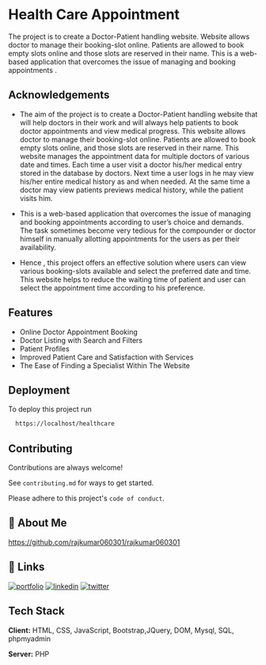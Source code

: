 
# Health Care Appointment

The project is to create a Doctor-Patient handling website.
Website allows doctor to manage their booking-slot online. 
Patients are allowed to book empty slots online and those slots 
are reserved in their name. This is a web-based application that overcomes the issue of managing and booking appointments . 

## Acknowledgements

- The aim of the project is to create a Doctor-Patient  handling website that will help doctors in their   work and will always help patients to book doctor appointments and view medical progress. This website allows doctor to manage their booking-slot online. Patients are allowed to book empty slots online, and those slots are reserved in their name. This website manages the appointment data for multiple doctors of various date and times. Each time  a user visit a doctor his/her medical entry stored in the  database by doctors. Next time a user  logs in he may view his/her entire medical history as and when needed. At the same time a doctor may view patients previews medical history, while the patient visits him. 

- This is a web-based application that overcomes the issue of  managing and  booking appointments according to user’s choice and demands. The task sometimes become very tedious for the compounder or doctor himself in manually allotting appointments for the users as per their availability. 
- Hence , this project offers an effective solution where users can view various booking-slots available and select the preferred date and time. This website helps to reduce the waiting time of patient and user can select the appointment time according to his preference. 



## Features

- Online Doctor Appointment Booking 
- Doctor Listing with Search and Filters 
- Patient Profiles
- Improved Patient Care and Satisfaction with Services 
- The Ease of Finding a Specialist Within The Website


## Deployment

To deploy this project run

```bash
  https://localhost/healthcare
```


## Contributing

Contributions are always welcome!

See `contributing.md` for ways to get started.

Please adhere to this project's `code of conduct`.


## 🚀 About Me
https://github.com/rajkumar060301/rajkumar060301


## 🔗 Links
[![portfolio](https://img.shields.io/badge/my_portfolio-000?style=for-the-badge&logo=ko-fi&logoColor=white)](https://raj-kumar-personal-portfolio.dorik.io/)
[![linkedin](https://img.shields.io/badge/linkedin-0A66C2?style=for-the-badge&logo=linkedin&logoColor=white)](https://www.linkedin.com/in/rajkumar060301/)
[![twitter](https://img.shields.io/badge/twitter-1DA1F2?style=for-the-badge&logo=twitter&logoColor=white)](https://twitter.com/rajkumar6301)


## Tech Stack

**Client:** HTML, CSS, JavaScript, Bootstrap,JQuery, DOM, Mysql, SQL, phpmyadmin

**Server:** PHP


